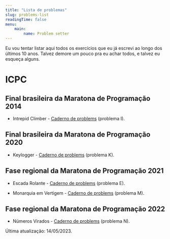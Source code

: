```yaml
---
title: "Lista de problemas"
slug: problems-list
readingTime: false
menu:
    main:
        name: Problem setter
---
```


Eu vou tentar listar aqui todos os exercícios que eu já escrevi ao longo dos últimos 10 anos.
Talvez demore um pouco pra eu achar todos, e talvez eu esqueça alguns.

# ICPC


## Final brasileira da Maratona de Programação 2014

* Intrepid Climber - [Caderno de problems](http://maratona.sbc.org.br/hist/2014/resultados14/icpcla2014/contest_onesided.pdf) (problema I).


## Final brasileira da Maratona de Programação 2020

* Keylogger - [Caderno de problems](http://maratona.sbc.org.br/hist/2020/final20/resultados/contest/pdfs/contest.pdf) (problema K).


## Fase regional da Maratona de Programação 2021

* Escada Rolante - [Caderno de problems](http://maratona.sbc.org.br/hist/2021/primeira-fase/maratona.pdf) (problema E).

* Monarquia em Vertigem - [Caderno de problems](http://maratona.sbc.org.br/hist/2021/primeira-fase/maratona.pdf) (problema M).


## Fase regional da Maratona de Programação 2022

* Números Virados - [Caderno de problems](http://maratona.sbc.org.br/hist/2022/primfase22/reports/problems/maratona.pdf) (problema N).


Última atualização: 14/05/2023.

